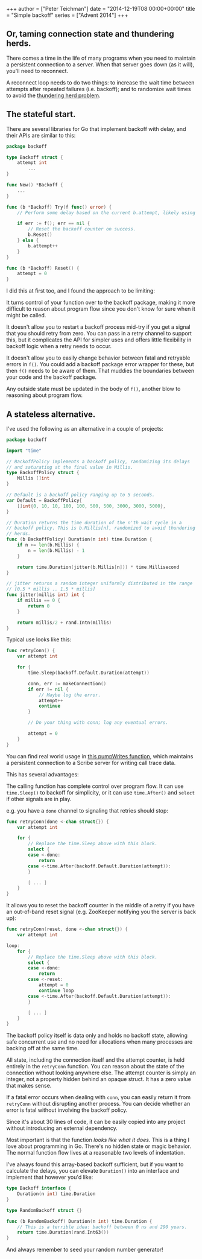 +++
author = ["Peter Teichman"]
date = "2014-12-19T08:00:00+00:00"
title = "Simple backoff"
series = ["Advent 2014"]
+++

## Or, taming connection state and thundering herds.

There comes a time in the life of many programs when you need to
maintain a persistent connection to a server. When that server goes
down (as it will), you'll need to reconnect.

A reconnect loop needs to do two things: to increase the wait time
between attempts after repeated failures (i.e. backoff); and to
randomize wait times to avoid the [thundering herd
problem](http://en.wikipedia.org/wiki/Thundering_herd_problem).

## The stateful start.

There are several libraries for Go that implement backoff with delay,
and their APIs are similar to this:

```go
package backoff

type Backoff struct {
	attempt int
        ...
}

func New() *Backoff {
	...
}

func (b *Backoff) Try(f func() error) {
	// Perform some delay based on the current b.attempt, likely using time.Sleep().

	if err := f(); err == nil {
		// Reset the backoff counter on success.
		b.Reset()
	} else {
		b.attempt++
	}
}

func (b *Backoff) Reset() {
	attempt = 0
}
```

I did this at first too, and I found the approach to be limiting:

It turns control of your function over to the backoff package, making
it more difficult to reason about program flow since you don't know
for sure when it might be called.

It doesn't allow you to restart a backoff process mid-try if you get a
signal that you should retry from zero. You can pass in a retry
channel to support this, but it complicates the API for simpler uses
and offers little flexibility in backoff logic when a retry needs to
occur.

It doesn't allow you to easily change behavior between fatal and
retryable errors in `f()`. You could add a backoff package error
wrapper for these, but then `f()` needs to be aware of them. That
muddies the boundaries between your code and the backoff package.

Any outside state must be updated in the body of `f()`, another blow
to reasoning about program flow.

## A stateless alternative.

I've used the following as an alternative in a couple of projects:

```go
package backoff

import "time"

// BackoffPolicy implements a backoff policy, randomizing its delays
// and saturating at the final value in Millis.
type BackoffPolicy struct {
	Millis []int
}

// Default is a backoff policy ranging up to 5 seconds.
var Default = BackoffPolicy{
	[]int{0, 10, 10, 100, 100, 500, 500, 3000, 3000, 5000},
}

// Duration returns the time duration of the n'th wait cycle in a
// backoff policy. This is b.Millis[n], randomized to avoid thundering
// herds.
func (b BackoffPolicy) Duration(n int) time.Duration {
	if n >= len(b.Millis) {
		n = len(b.Millis) - 1
	}

	return time.Duration(jitter(b.Millis[n])) * time.Millisecond
}

// jitter returns a random integer uniformly distributed in the range
// [0.5 * millis .. 1.5 * millis]
func jitter(millis int) int {
	if millis == 0 {
		return 0
	}

	return millis/2 + rand.Intn(millis)
}
```

Typical use looks like this:

```go
func retryConn() {
	var attempt int

	for {
		time.Sleep(backoff.Default.Duration(attempt))

		conn, err := makeConnection()
		if err != nil {
			// Maybe log the error.
			attempt++
			continue
		}

		// Do your thing with conn; log any eventual errors.

		attempt = 0
	}
}
```

You can find real world usage in [this pumpWrites
function](https://github.com/spacemonkeygo/monitor/blob/c18860ccb55edc52e761551989e78a605ff58bb2/trace/scribe.go#L66),
which maintains a persistent connection to a Scribe server for writing
call trace data.

This has several advantages:

The calling function has complete control over program flow. It can
use `time.Sleep()` to backoff for simplicity, or it can use
`time.After()` and `select` if other signals are in play.

e.g. you have a `done` channel to signaling that retries should stop:

```go
func retryConn(done <-chan struct{}) {
	var attempt int

	for {
		// Replace the time.Sleep above with this block.
		select {
		case <-done:
			return
		case <-time.After(backoff.Default.Duration(attempt)):
		}

		[ ... ]
	}
}

```

It allows you to reset the backoff counter in the middle of a retry if
you have an out-of-band reset signal (e.g. ZooKeeper notifying you the
server is back up):

```go
func retryConn(reset, done <-chan struct{}) {
	var attempt int

loop:
	for {
		// Replace the time.Sleep above with this block.
		select {
		case <-done:
			return
		case <-reset:
			attempt = 0
			continue loop
		case <-time.After(backoff.Default.Duration(attempt)):
		}

		[ ... ]
	}
}
```

The backoff policy itself is data only and holds no backoff state,
allowing safe concurrent use and no need for allocations when many
processes are backing off at the same time.

All state, including the connection itself and the attempt counter, is
held entirely in the `retryConn` function. You can reason about the
state of the connection without looking anywhere else. The attempt
counter is simply an integer, not a property hidden behind an opaque
struct. It has a zero value that makes sense.

If a fatal error occurs when dealing with `conn`, you can easily
return it from `retryConn` without disrupting another process. You can
decide whether an error is fatal without involving the backoff policy.

Since it's about 30 lines of code, it can be easily copied into any
project without introducing an external dependency.

Most important is that the function *looks like what it does*. This is
a thing I love about programming in Go. There's no hidden state or
magic behavior. The normal function flow lives at a reasonable two
levels of indentation.

I've always found this array-based backoff sufficient, but if you want
to calculate the delays, you can elevate `Duration()` into an
interface and implement that however you'd like:

```go
type Backoff interface {
	Duration(n int) time.Duration
}

type RandomBackoff struct {}

func (b RandomBackoff) Duration(n int) time.Duration {
	// This is a terrible idea: backoff between 0 ns and 290 years.
	return time.Duration(rand.Int63())
}
```

And always remember to seed your random number generator!
